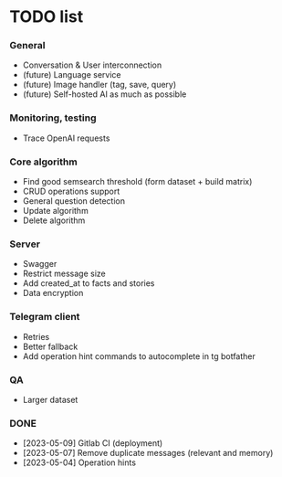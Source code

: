 # TODO list

### General

* Conversation & User interconnection
* (future) Language service
* (future) Image handler (tag, save, query)
* (future) Self-hosted AI as much as possible

### Monitoring, testing

* Trace OpenAI requests

### Core algorithm

* Find good semsearch threshold (form dataset + build matrix)
* CRUD operations support
* General question detection
* Update algorithm
* Delete algorithm

### Server

* Swagger
* Restrict message size
* Add created_at to facts and stories
* Data encryption

### Telegram client

* Retries
* Better fallback
* Add operation hint commands to autocomplete in tg botfather

### QA

* Larger dataset

### DONE

* [2023-05-09] Gitlab CI (deployment)
* [2023-05-07] Remove duplicate messages (relevant and memory)
* [2023-05-04] Operation hints
